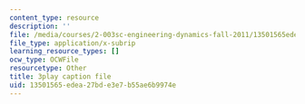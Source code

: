 ```yaml
---
content_type: resource
description: ''
file: /media/courses/2-003sc-engineering-dynamics-fall-2011/13501565edea27bde3e7b55ae6b9974e_p9DHjoLS3GA.srt
file_type: application/x-subrip
learning_resource_types: []
ocw_type: OCWFile
resourcetype: Other
title: 3play caption file
uid: 13501565-edea-27bd-e3e7-b55ae6b9974e
---
```

